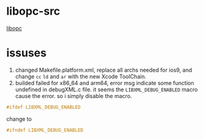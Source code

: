 # libopc-src
[libopc](http://libopc.codeplex.com)

# issuses
1. changed Makefile.platform.xml, replace all archs needed for ios9, and change `cc` `ld` and `ar` with the new Xcode ToolChain.
2. builded failed for x86_64 and arm64, error msg indicate some function undefined in debugXML.c file.
it seems the `LIBXML_DEBUG_ENABLED` macro cause the error. so i simply disable the macro.
``` c
#ifdef LIBXML_DEBUG_ENABLED
```

change to

```c
#ifndef LIBXML_DEBUG_ENABLED
```

